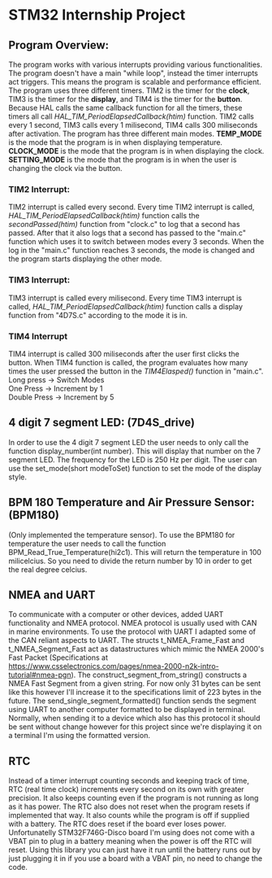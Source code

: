 # STM32 Internship Project

## Program Overview:
The program works with various interrupts providing various functionalities. The program doesn't have a main "while loop", instead the timer interrupts act triggers. This means the program is scalable and performance efficient.  
The program uses three different timers. TIM2 is the timer for the **clock**, TIM3 is the timer for the **display**, and TIM4 is the timer for the **button**. Because HAL calls the same callback function for all the timers, these timers all call *HAL_TIM_PeriodElapsedCallback(htim)* function. TIM2 calls every 1 second, TIM3 calls every 1 milisecond, TIM4 calls 300 miliseconds after activation. 
The program has three different main modes. **TEMP_MODE** is the mode that the program is in when displaying temperature. **CLOCK_MODE** is the mode that the program is in when displaying the clock. **SETTING_MODE** is the mode that the program is in when the user is changing the clock via the button.

### TIM2 Interrupt:
TIM2 interrupt is called every second. Every time TIM2 interrupt is called, *HAL_TIM_PeriodElapsedCallback(htim)* function calls the *secondPassed(htim)* function from "clock.c" to log that a second has passed. After that it also logs that a second has passed to the "main.c" function which uses it to switch between modes every 3 seconds. When the log in the "main.c" function reaches 3 seconds, the mode is changed and the program starts displaying the other mode.

### TIM3 Interrupt:
TIM3 interrupt is called every milisecond. Every time TIM3 interrupt is called, *HAL_TIM_PeriodElapsedCallback(htim)* function calls a display function from "4D7S.c" according to the mode it is in.

### TIM4 Interrupt
TIM4 interrupt is called 300 miliseconds after the user first clicks the button. When TIM4 function is called, the program evaluates how many times the user pressed the button in the *TIM4Elasped()* function in "main.c".  
Long press -> Switch Modes  
One Press -> Increment by 1  
Double Press -> Increment by 5

## 4 digit 7 segment LED: (7D4S_drive)
In order to use the 4 digit 7 segment LED the user needs to only call the function display_number(int number). This will display that number on the 7 segment LED.
The frequency for the LED is 250 Hz per digit. 
The user can use the set_mode(short modeToSet) function to set the mode of the display style.


## BPM 180 Temperature and Air Pressure Sensor: (BPM180)
(Only implemented the temperature sensor).
To use the BPM180 for temperature the user needs to call the function BPM_Read_True_Temperature(hi2c1).
This will return the temperature in 100 milicelcius. So you need to divide the return number by 10 in order to get the real degree celcius.

## NMEA and UART
To communicate with a computer or other devices, added UART functionality and NMEA protocol. NMEA protocol is usually used with CAN in marine environments. To use the protocol with UART I adapted some of the CAN reliant aspects to UART. The structs t_NMEA_Frame_Fast and t_NMEA_Segment_Fast act as datastructures which mimic the NMEA 2000's Fast Packet (Specifications at https://www.csselectronics.com/pages/nmea-2000-n2k-intro-tutorial#nmea-pgn). The construct_segment_from_string() constructs a NMEA Fast Segment from a given string. For now only 31 bytes can be sent like this however I'll increase it to the specifications limit of 223 bytes in the future. The send_single_segment_formatted() function sends the segment using UART to another computer formatted to be displayed in terminal. Normally, when sending it to a device which also has this protocol it should be sent without change however for this project since we're displaying it on a terminal I'm using the formatted version.

## RTC
Instead of a timer interrupt counting seconds and keeping track of time, RTC (real time clock) increments every second on its own with greater precision. It also keeps counting even if the program is not running as long as it has power. The RTC also does not reset when the program resets if implemented that way. It also counts while the program is off if supplied with a battery. The RTC does reset if the board ever loses power. Unfortunatelly STM32F746G-Disco board I'm using does not come with a VBAT pin to plug in a battery meaning when the power is off the RTC will reset. Using this library you can just have it run until the battery runs out by just plugging it in if you use a board with a VBAT pin, no need to change the code.
